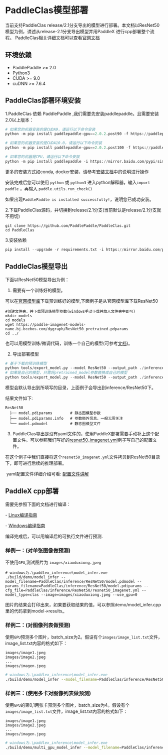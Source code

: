 # PaddleClas模型部署

当前支持PaddleClas release/2.1分支导出的模型进行部署。本文档以ResNet50模型为例，讲述从release-2.1分支导出模型并用PaddleX 进行cpp部署整个流程。 PaddleClas相关详细文档可以查看[官网文档](https://github.com/PaddlePaddle/PaddleClas/blob/release/2.1/README_cn.md)

## 环境依赖

- PaddlePaddle >= 2.0
- Python3
- CUDA >= 9.0
- cuDNN >= 7.6.4

## PaddleClas部署环境安装

1.PaddleClas 依赖 PaddlePaddle ,我们需要先安装paddlepaddle。且需要安装2.0以上版本：

```python
# 如果您的机器安装的是CUDA9，请运行以下命令安装
python -m pip install paddlepaddle-gpu==2.0.2.post90 -f https://paddlepaddle.org.cn/whl/mkl/stable.html

# 如果您的机器安装的是CUDA10.0，请运行以下命令安装
python -m pip install paddlepaddle-gpu==2.0.2.post100 -f https://paddlepaddle.org.cn/whl/mkl/stable.html

# 如果您的机器是CPU，请运行以下命令安装
python -m pip install paddlepaddle -i https://mirror.baidu.com/pypi/simple
```

更多的安装方式如conda, docker安装，请参考[安装文档](https://www.paddlepaddle.org.cn/install/quick)中的说明进行操作

安装完成后您可以使用 `python` 或 `python3` 进入python解释器，输入`import paddle` ，再输入 `paddle.utils.run_check()`

如果出现`PaddlePaddle is installed successfully!`，说明您已成功安装。

2.下载PaddleClas源码，并切换到release/2.1分支(当前默认是release/2.1分支就不用切)

```shell
git clone https://github.com/PaddlePaddle/PaddleClas.git
cd PaddleClas
```

3.安装依赖

```python
pip install --upgrade -r requirements.txt -i https://mirror.baidu.com/pypi/simple
```

## PaddleClas模型导出

下面以ResNet50模型导出为例：

1. 需要有一个训练好的模型。

可以在[官网模型库](https://github.com/PaddlePaddle/PaddleClas/blob/release/2.1/docs/zh_CN/models/models_intro.md)下载预训练好的模型,下面例子是从官网模型库下载ResNet50

```shell
#创建文件夹，并下载预训练模型参数(windows手动下载并放入文件夹中即可)
mkdir models
cd models
wget https://paddle-imagenet-models-name.bj.bcebos.com/dygraph/ResNet50_pretrained.pdparams
cd ../
```

也可以用模型训练/微调代码，训练一个自己的模型(可参考[文档](https://github.com/PaddlePaddle/PaddleClas/blob/release/2.1/docs/zh_CN/tutorials/getting_started.md))。

2. 导出部署模型

```python
# 基于下载的预训练模型
python tools/export_model.py --model ResNet50 --output_path ./inference/ResNet50 --pretrained_model ./models/ResNet50_pretrained
# 如果是自己的模型，只需将pretrained_model参数替换成自己的模型
python tools/export_model.py --model ResNet50 --output_path ./inference/ResNet50 --pretrained_model ./mymodel/mymodel_name
```

模型会默认导出到所填写的目录，上面例子会导出到inference/ResNet50下。

结果文件如下:

```
ResNet50
  ├── model.pdiparams        # 静态图模型参数
  ├── model.pdiparams.info   # 参数额外信息，一般无需关注
  └── model.pdmodel          # 静态图模型文件
```

3. PaddleClas导出是没有yaml文件的，使用PaddleX部署需要手动补上这个配置文件。可以参照我们写好的[resnet50_imagenet.yml](./../../../resources/resnet50_imagenet.yml)例子写自己的配置文件。

​       在这个例子中我们直接将这个`resnet50_imagenet.yml`文件拷贝到ResNet50目录下，即可进行后续的推理部署。

​       yaml配置文件详细介绍可看:  [配置文件讲解](../compile/apis/yaml.md)

## PaddleX cpp部署

需要先参照下面的文档进行编译：

\- [Linux编译指南](../compile/paddle/linux.md)

\- [Windows编译指南](../compile/paddle/windows.md)

编译完成后，可以用编译后的可执行文件进行预测.

### 样例一：(对单张图像做预测)

不使用`GPU`,测试图片为  `images/xiaoduxiong.jpeg`  

```shell
# windows为.\paddlex_inference\model_infer.exe
./build/demo/model_infer --model_filename=PaddleClas/inference/ResNet50/model.pdmodel --params_filename=PaddleClas/inference/ResNet50/model.pdiparams --cfg_file=PaddleClas/inference/ResNet50/resnet50_imagenet.yml --model_type=clas --image=images/xiaoduxiong.jpeg --use_gpu=0

```

图片的结果会打印出来，如果要获取结果的值，可以参照demo/model_infer.cpp里的代码拿到model->results_


### 样例二：(对图像列表做预测)

使用`GPU`预测多个图片，batch_size为2。假设有个`images/image_list.txt`文件，image_list.txt内容的格式如下：

```
images/image1.jpeg
images/image2.jpeg
...
images/imagen.jpeg
```

```sh
# windows为.\paddlex_inference\model_infer.exe
./build/demo/model_infer --model_filename=PaddleClas/inference/ResNet50/model.pdmodel --params_filename=PaddleClas/inference/ResNet50/model.pdiparams --cfg_file=PaddleClas/inference/ResNet50/resnet50_imagenet.yml --model_type=clas --image=images/xiaoduxiong.jpeg --use_gpu=1 --batch_size=2 --thread_num=2
```

### 样例三：(使用多卡对图像列表做预测)

使用`GPU`的第0,1两张卡预测多个图片，batch_size为4。假设有个`images/image_list.txt`文件，image_list.txt内容的格式如下：

```
images/image1.jpeg
images/image2.jpeg
...
images/imagen.jpeg
```

```sh
# windows为.\paddlex_inference\model_infer.exe
./build/demo/multi_gpu_model_infer --model_filename=PaddleClas/inference/ResNet50/model.pdmodel --params_filename=PaddleClas/inference/ResNet50/model.pdiparams --cfg_file=PaddleClas/inference/ResNet50/resnet50_imagenet.yml --model_type=clas --image=images/xiaoduxiong.jpeg --use_gpu=1 --batch_size=4 --thread_num=2 --gpu_id=0,1
```

